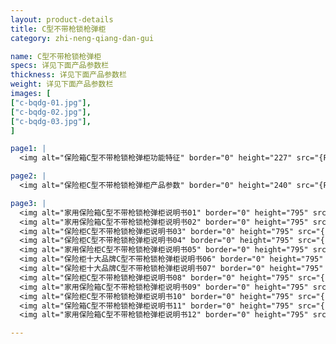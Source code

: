 ```yaml
---
layout: product-details
title: C型不带枪锁枪弹柜
category: zhi-neng-qiang-dan-gui

name: C型不带枪锁枪弹柜
specs: 详见下面产品参数栏
thickness: 详见下面产品参数栏
weight: 详见下面产品参数栏
images: [
["c-bqdg-01.jpg"],
["c-bqdg-02.jpg"],
["c-bqdg-03.jpg"],
]

page1: |
  <img alt="保险箱C型不带枪锁枪弹柜功能特征" border="0" height="227" src="{PRODUCT_IMAGES}products/c-bqdg-gn.jpg" width="538" />

page2: |
  <img alt="保险柜C型不带枪锁枪弹柜产品参数" border="0" height="240" src="{PRODUCT_IMAGES}products/c-bqdg-cpcs.jpg" width="538" />

page3: |
  <img alt="家用保险箱C型不带枪锁枪弹柜说明书01" border="0" height="795" src="{PRODUCT_IMAGES}products/fg-sm01.jpg" width="538" /><br />
  <img alt="家用保险箱C型不带枪锁枪弹柜说明书02" border="0" height="795" src="{PRODUCT_IMAGES}products/fg-sm02.jpg" width="538" /><br />
  <img alt="保险柜C型不带枪锁枪弹柜说明书03" border="0" height="795" src="{PRODUCT_IMAGES}products/fg-sm03.jpg" width="538" /><br />
  <img alt="保险柜C型不带枪锁枪弹柜说明书04" border="0" height="795" src="{PRODUCT_IMAGES}products/fg-sm04.jpg" width="538" /><br />
  <img alt="家用保险柜C型不带枪锁枪弹柜说明书05" border="0" height="795" src="{PRODUCT_IMAGES}products/fg-sm05.jpg" width="538" /><br />
  <img alt="保险柜十大品牌C型不带枪锁枪弹柜说明书06" border="0" height="795" src="{PRODUCT_IMAGES}products/fg-sm06.jpg" width="538" /><br />
  <img alt="保险柜十大品牌C型不带枪锁枪弹柜说明书07" border="0" height="795" src="{PRODUCT_IMAGES}products/fg-sm07.jpg" width="538" /><br />
  <img alt="保险柜C型不带枪锁枪弹柜说明书08" border="0" height="795" src="{PRODUCT_IMAGES}products/fg-sm08.jpg" width="538" /><br />
  <img alt="家用保险箱C型不带枪锁枪弹柜说明书09" border="0" height="795" src="{PRODUCT_IMAGES}products/fg-sm09.jpg" width="538" /><br />
  <img alt="保险柜C型不带枪锁枪弹柜说明书10" border="0" height="795" src="{PRODUCT_IMAGES}products/fg-sm10.jpg" width="538" /><br />
  <img alt="保险箱C型不带枪锁枪弹柜说明书11" border="0" height="795" src="{PRODUCT_IMAGES}products/fg-sm11.jpg" width="538" /><br />
  <img alt="家用保险箱C型不带枪锁枪弹柜说明书12" border="0" height="795" src="{PRODUCT_IMAGES}products/fg-sm12.jpg" width="538" />

---
```

